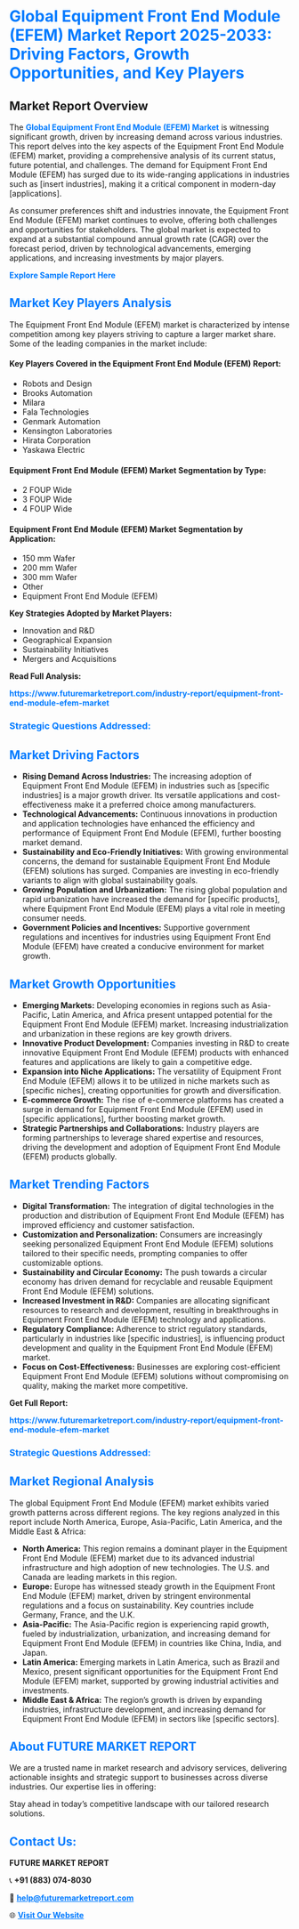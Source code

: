 <h1 style="color: #007BFF;">Global Equipment Front End Module (EFEM) Market Report 2025-2033: Driving Factors, Growth Opportunities, and Key Players</h1>

<section id="overview">
<h2>Market Report Overview</h2>
<p>The <a href="https://www.futuremarketreport.com/industry-report/equipment-front-end-module-efem-market" style="color: #007BFF; text-decoration: none;"><strong>Global Equipment Front End Module (EFEM) Market</strong></a> is witnessing significant growth, driven by increasing demand across various industries. This report delves into the key aspects of the Equipment Front End Module (EFEM) market, providing a comprehensive analysis of its current status, future potential, and challenges. The demand for Equipment Front End Module (EFEM) has surged due to its wide-ranging applications in industries such as [insert industries], making it a critical component in modern-day [applications].</p>
<p>As consumer preferences shift and industries innovate, the Equipment Front End Module (EFEM) market continues to evolve, offering both challenges and opportunities for stakeholders. The global market is expected to expand at a substantial compound annual growth rate (CAGR) over the forecast period, driven by technological advancements, emerging applications, and increasing investments by major players.</p>
</section>

<section id="overview">
<p><a href="https://www.futuremarketreport.com/request-sample/reportId=127828" style="color: #007BFF; text-decoration: none;"><strong>Explore Sample Report Here</strong></a></p>
</section>

<section id="key-players">
<h2 style="color: #007BFF;">Market Key Players Analysis</h2>
<p>The Equipment Front End Module (EFEM) market is characterized by intense competition among key players striving to capture a larger market share. Some of the leading companies in the market include:</p>
<h4>Key Players Covered in the Equipment Front End Module (EFEM) Report:</h4>
<ul><li>Robots and Design</li><li>Brooks Automation</li><li>Milara</li><li>Fala Technologies</li><li>Genmark Automation</li><li>Kensington Laboratories</li><li>Hirata Corporation</li><li>Yaskawa Electric</li></ul>
<h4>Equipment Front End Module (EFEM) Market Segmentation by Type:</h4>
<ul><li>2 FOUP Wide</li><li>3 FOUP Wide</li><li>4 FOUP Wide</li></ul>

<h4>Equipment Front End Module (EFEM) Market Segmentation by Application:</h4>
<ul><li>150 mm Wafer</li><li>200 mm Wafer</li><li>300 mm Wafer</li><li>Other</li><li>Equipment Front End Module (EFEM)</li></ul>
<p><strong>Key Strategies Adopted by Market Players:</strong></p>
<ul>
<li>Innovation and R&D</li>
<li>Geographical Expansion</li>
<li>Sustainability Initiatives</li>
<li>Mergers and Acquisitions</li>
</ul>
</section>

<section>
<p><strong>Read Full Analysis: </strong></p><a href="https://www.futuremarketreport.com/industry-report/equipment-front-end-module-efem-market" style="color: #007BFF; text-decoration: none;"><strong>https://www.futuremarketreport.com/industry-report/equipment-front-end-module-efem-market</strong></a>
<h3 style="color: #007BFF;">Strategic Questions Addressed:</h3>
</section>

<section id="driving-factors">
<h2 style="color: #007BFF;">Market Driving Factors</h2>
<ul>
<li><strong>Rising Demand Across Industries:</strong> The increasing adoption of Equipment Front End Module (EFEM) in industries such as [specific industries] is a major growth driver. Its versatile applications and cost-effectiveness make it a preferred choice among manufacturers.</li>
<li><strong>Technological Advancements:</strong> Continuous innovations in production and application technologies have enhanced the efficiency and performance of Equipment Front End Module (EFEM), further boosting market demand.</li>
<li><strong>Sustainability and Eco-Friendly Initiatives:</strong> With growing environmental concerns, the demand for sustainable Equipment Front End Module (EFEM) solutions has surged. Companies are investing in eco-friendly variants to align with global sustainability goals.</li>
<li><strong>Growing Population and Urbanization:</strong> The rising global population and rapid urbanization have increased the demand for [specific products], where Equipment Front End Module (EFEM) plays a vital role in meeting consumer needs.</li>
<li><strong>Government Policies and Incentives:</strong> Supportive government regulations and incentives for industries using Equipment Front End Module (EFEM) have created a conducive environment for market growth.</li>
</ul>
</section>

<section id="growth-opportunities">
<h2 style="color: #007BFF;">Market Growth Opportunities</h2>
<ul>
<li><strong>Emerging Markets:</strong> Developing economies in regions such as Asia-Pacific, Latin America, and Africa present untapped potential for the Equipment Front End Module (EFEM) market. Increasing industrialization and urbanization in these regions are key growth drivers.</li>
<li><strong>Innovative Product Development:</strong> Companies investing in R&D to create innovative Equipment Front End Module (EFEM) products with enhanced features and applications are likely to gain a competitive edge.</li>
<li><strong>Expansion into Niche Applications:</strong> The versatility of Equipment Front End Module (EFEM) allows it to be utilized in niche markets such as [specific niches], creating opportunities for growth and diversification.</li>
<li><strong>E-commerce Growth:</strong> The rise of e-commerce platforms has created a surge in demand for Equipment Front End Module (EFEM) used in [specific applications], further boosting market growth.</li>
<li><strong>Strategic Partnerships and Collaborations:</strong> Industry players are forming partnerships to leverage shared expertise and resources, driving the development and adoption of Equipment Front End Module (EFEM) products globally.</li>
</ul>
</section>

<section id="trending-factors">
<h2 style="color: #007BFF;">Market Trending Factors</h2>
<ul>
<li><strong>Digital Transformation:</strong> The integration of digital technologies in the production and distribution of Equipment Front End Module (EFEM) has improved efficiency and customer satisfaction.</li>
<li><strong>Customization and Personalization:</strong> Consumers are increasingly seeking personalized Equipment Front End Module (EFEM) solutions tailored to their specific needs, prompting companies to offer customizable options.</li>
<li><strong>Sustainability and Circular Economy:</strong> The push towards a circular economy has driven demand for recyclable and reusable Equipment Front End Module (EFEM) solutions.</li>
<li><strong>Increased Investment in R&D:</strong> Companies are allocating significant resources to research and development, resulting in breakthroughs in Equipment Front End Module (EFEM) technology and applications.</li>
<li><strong>Regulatory Compliance:</strong> Adherence to strict regulatory standards, particularly in industries like [specific industries], is influencing product development and quality in the Equipment Front End Module (EFEM) market.</li>
<li><strong>Focus on Cost-Effectiveness:</strong> Businesses are exploring cost-efficient Equipment Front End Module (EFEM) solutions without compromising on quality, making the market more competitive.</li>
</ul>
</section>

<section>
<p><strong>Get Full Report: </strong></p><a href="https://www.futuremarketreport.com/industry-report/equipment-front-end-module-efem-market" style="color: #007BFF; text-decoration: none;"><strong>https://www.futuremarketreport.com/industry-report/equipment-front-end-module-efem-market</strong></a>
<h3 style="color: #007BFF;">Strategic Questions Addressed:</h3>
</section>


<section id="regional-analysis">
<h2 style="color: #007BFF;">Market Regional Analysis</h2>
<p>The global Equipment Front End Module (EFEM) market exhibits varied growth patterns across different regions. The key regions analyzed in this report include North America, Europe, Asia-Pacific, Latin America, and the Middle East & Africa:</p>
<ul>
<li><strong>North America:</strong> This region remains a dominant player in the Equipment Front End Module (EFEM) market due to its advanced industrial infrastructure and high adoption of new technologies. The U.S. and Canada are leading markets in this region.</li>
<li><strong>Europe:</strong> Europe has witnessed steady growth in the Equipment Front End Module (EFEM) market, driven by stringent environmental regulations and a focus on sustainability. Key countries include Germany, France, and the U.K.</li>
<li><strong>Asia-Pacific:</strong> The Asia-Pacific region is experiencing rapid growth, fueled by industrialization, urbanization, and increasing demand for Equipment Front End Module (EFEM) in countries like China, India, and Japan.</li>
<li><strong>Latin America:</strong> Emerging markets in Latin America, such as Brazil and Mexico, present significant opportunities for the Equipment Front End Module (EFEM) market, supported by growing industrial activities and investments.</li>
<li><strong>Middle East & Africa:</strong> The region’s growth is driven by expanding industries, infrastructure development, and increasing demand for Equipment Front End Module (EFEM) in sectors like [specific sectors].</li>
</ul>
</section>

<footer>
<h2 style="color: #007BFF;">About FUTURE MARKET REPORT</h2>
<p>We are a trusted name in market research and advisory services, delivering actionable insights and strategic support to businesses across diverse industries. Our expertise lies in offering:</p>

<p>Stay ahead in today’s competitive landscape with our tailored research solutions.</p>

<h2 style="color: #007BFF;">Contact Us:</h2>
<p><strong>FUTURE MARKET REPORT</strong></p>
<p>📞 <strong>+91 (883) 074-8030</strong></p>
<p>📧 <strong><a href="mailto:help@futuremarketreport.com" style="color: #007BFF;">help@futuremarketreport.com</a></strong></p>
<p>🌐 <strong><a href="https://www.futuremarketreport.com/" style="color: #007BFF;">Visit Our Website</a></strong></p>
</footer>